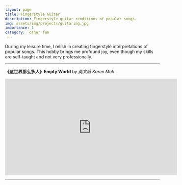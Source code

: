 ```yaml
---
layout: page
title: Fingerstyle Guitar
description: Fingerstyle guitar renditions of popular songs.
img: assets/img/projects/guitarimg.jpg
importance: 1
category:  other fun
---
```


During my leisure time, I relish in creating fingerstyle interpretations of popular songs. This hobby brings me  profound joy, even though my skills are self-taught and not very professionally.

___

**《这世界那么多人》Empty World** by *莫文蔚 Karen Mok*  
<center>
<iframe width="560" height="315" src="https://www.youtube.com/embed/o27X46oTkio?si=ykWcXbLlX_aEuUea" title="YouTube video player" frameborder="0" allow="accelerometer; autoplay; clipboard-write; encrypted-media; gyroscope; picture-in-picture; web-share" referrerpolicy="strict-origin-when-cross-origin" allowfullscreen></iframe>
</center>

___

